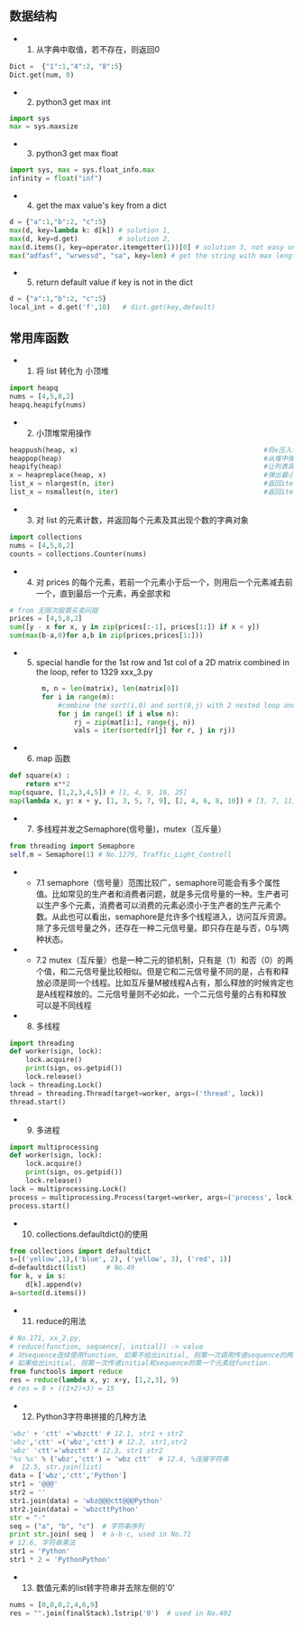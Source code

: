 ## 数据结构
- 1. 从字典中取值，若不存在，则返回0
```py
Dict =  {"1":1,"4":2, "8":5}
Dict.get(num, 0)
```
- 2. python3 get max int
```py
import sys
max = sys.maxsize
```
- 3. python3 get max float
```py
import sys, max = sys.float_info.max
infinity = float("inf")
```
- 4. get the max value's key from a dict
```py
d = {"a":1,"b":2, "c":5}
max(d, key=lambda k: d[k]) # solution 1,
max(d, key=d.get)          # solution 2,
max(d.items(), key=operator.itemgetter(1))[0] # solution 3, not easy understanding, not recomended,
max("adfasf", "wrwessd", "sa", key=len) # get the string with max length,from problem 005 py_2,
```
- 5. return default value if key is not in the dict
```py
d = {"a":1,"b":2, "c":5}
local_int = d.get('f',10)   # dict.get(key,default)
```

## 常用库函数
- 1. 将 list 转化为 小顶堆
```py
import heapq
nums = [4,5,8,2]
heapq.heapify(nums)
```
- 2. 小顶堆常用操作
```py
heappush(heap, x)                                              #将x压入堆中
heappop(heap)                                                  #从堆中弹出最小的元素
heapify(heap)                                                  #让列表具备堆特征
x = heapreplace(heap, x)                                       #弹出最小的元素，并将x压入堆中
list_x = nlargest(n, iter)                                     #返回iter中n个最大的元素
list_x = nsmallest(n, iter)                                    #返回iter中n个最小的元素
```
- 3. 对 list 的元素计数，并返回每个元素及其出现个数的字典对象
```py
import collections
nums = [4,5,8,2]
counts = collections.Counter(nums)
```
- 4. 对 prices 的每个元素，若前一个元素小于后一个，则用后一个元素减去前一个，直到最后一个元素，再全部求和
```py
# from 无限次股票买卖问题
prices = [4,5,8,2]
sum([y - x for x, y in zip(prices[:-1], prices[1:]) if x < y])
sum(max(b-a,0)for a,b in zip(prices,prices[1:]))
```
- 5. special handle for the 1st row and 1st col of a 2D matrix combined in the loop, refer to 1329 xxx_3.py
```py
        m, n = len(matrix), len(matrix[0])
        for i in range(m):
            #combine the sort(i,0) and sort(0,j) with 2 nested loop and below if condition judgement.
            for j in range(1 if i else n):
                rj = zip(mat[i:], range(j, n))
                vals = iter(sorted(r[j] for r, j in rj))                
```
- 6. map 函数
```py
def square(x) :
    return x**2
map(square, [1,2,3,4,5]) # [1, 4, 9, 16, 25]
map(lambda x, y: x + y, [1, 3, 5, 7, 9], [2, 4, 6, 8, 10]) # [3, 7, 11, 15, 19]    
```
- 7. 多线程并发之Semaphore(信号量)，mutex（互斥量）
```py
from threading import Semaphore
self.m = Semaphore(1) # No.1279, Traffic_Light_Controll
```
- - 7.1 semaphore（信号量）范围比较广，semaphore可能会有多个属性值。比如常见的生产者和消费者问题，就是多元信号量的一种。生产者可以生产多个元素，消费者可以消费的元素必须小于生产者的生产元素个数。从此也可以看出，semaphore是允许多个线程进入，访问互斥资源。除了多元信号量之外，还存在一种二元信号量。即只存在是与否，0与1两种状态。
- - 7.2 mutex（互斥量）也是一种二元的锁机制，只有是（1）和否（0）的两个值，和二元信号量比较相似。但是它和二元信号量不同的是，占有和释放必须是同一个线程。比如互斥量M被线程A占有，那么释放的时候肯定也是A线程释放的。二元信号量则不必如此，一个二元信号量的占有和释放可以是不同线程
- 8. 多线程
```py
import threading
def worker(sign, lock):
    lock.acquire()
    print(sign, os.getpid())
    lock.release()
lock = threading.Lock()
thread = threading.Thread(target=worker, args=('thread', lock))
thread.start()   
```
- 9. 多进程
```py
import multiprocessing
def worker(sign, lock):
    lock.acquire()
    print(sign, os.getpid())
    lock.release()
lock = multiprocessing.Lock()
process = multiprocessing.Process(target=worker, args=('process', lock))
process.start()
```
- 10. collections.defaultdict()的使用
```py
from collections import defaultdict 
s=[('yellow',1),('blue', 2), ('yellow', 3), ('red', 1)]
d=defaultdict(list)     # No.49
for k, v in s:
    d[k].append(v)
a=sorted(d.items())
```
- 11. reduce的用法
```py
# No.171, xx_2.py,
# reduce(function, sequence[, initial]) -> value
# 对sequence连续使用function, 如果不给出initial, 则第一次调用传递sequence的两个元素, 以后把前一次调用的结果和sequence的下一个元素传递给function.
# 如果给出initial, 则第一次传递initial和sequence的第一个元素给function.
from functools import reduce 
res = reduce(lambda x, y: x+y, [1,2,3], 9) 
# res = 9 + ((1+2)+3) = 15
```
- 12. Python3字符串拼接的几种方法
```py
'wbz' + 'ctt' ='wbzctt' # 12.1, str1 + str2
'wbz','ctt' =('wbz','ctt') # 12.2, str1,str2
'wbz' 'ctt'='wbzctt' # 12.3, str1 str2
'%s %s' % ('wbz','ctt') = 'wbz ctt'  # 12.4, %连接字符串
#  12.5, str.join(list) 
data = ['wbz','ctt','Python']
str1 = '@@@'  
str2 = ''
str1.join(data) = 'wbz@@@ctt@@@Python'
str2.join(data) = 'wbzcttPython'
str = "-" 
seq = ("a", "b", "c")  # 字符串序列
print str.join( seq )  # a-b-c, used in No.71
# 12.6, 字符串乘法
str1 = 'Python'
str1 * 2 = 'PythonPython'
```
- 13. 数值元素的list转字符串并去除左侧的'0'
```py
nums = [0,0,0,2,4,6,9]
res = "".join(finalStack).lstrip('0')  # used in No.402
```